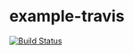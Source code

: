 # example-travis

[![Build Status](https://travis-ci.org/cgalibern/example-travis.svg?branch=master)](https://travis-ci.org/cgalibern/example-travis)
